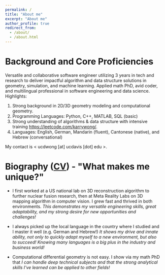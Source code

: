 ```yaml
---
permalink: /
title: "About me"
excerpt: "About me"
author_profile: true
redirect_from: 
  - /about/
  - /about.html
---
```


Background and Core Proficiencies
======
Versatile and collaborative software engineer utilizing 3 years in tech and research to deliver impactful algorithm and data structure solutions in geometry, simulation, and machine learning. Applied math PhD, avid coder, and multilingual professional in software engineering and data science. Highlights:
1. Strong background in 2D/3D geometry modeling and computational geometry.
2. Programming Languages: Python, C++, MATLAB, SQL (basic)
3. Strong understanding of algorithms & data structure with intensive training <https://leetcode.com/karrywong/>.
4. Languages: English, German, Mandarin (fluent), Cantonese (native), and Hebrew (conversational)

My contact is < ucdwong [at] ucdavis [dot] edu >.
 
Biography ([CV](https://karrywong.github.io/files/CV_kawaiWONG.pdf)) - "What makes me unique?"
======
* I first worked at a US national lab on 3D reconstruction algorithm to further nuclear fusion research, then at Meta Reality Labs on 3D mapping algorithm in computer vision. I grew fast and thrived in both environments. *This demonstrates my versatile engineering skills, great adaptability, and my strong desire for new opportunities and challenges!*

* I always picked up the local language in the country where I studied and I master it well (e.g. German and Hebrew!) *It shows my drive and innate ability, not only to quickly adapt myself to a new environment, but also to succeed! Knowing many languages is a big plus in the industry and business world!*

* Computational differential geometry is not easy. I show via my math PhD that *I can handle deep technical subjects and that the strong analytical skills I've learned can be applied to other fields!*

<!--I completed my M.Sc. at [the Technical University of Munich](https://www.ma.tum.de) in 2015 and B.Sc. at the [Hong Kong University of Science Technology](http://www.math.ust.hk) in 2011. I completed my master's thesis on [optimal surface embedding](https://www.researchgate.net/publication/285206534_Optimal_Isometric_Embeddings_of_surfaces_in_3-dimensional_spaces) at the [Hebrew University of Jerusalem](https://mathematics.huji.ac.il) under the guidance of [Raz Kupferman](https://razkupferman.wixsite.com/mysite). Prior to my graduate studies in the US, I worked in Germany as a software test engineer at Rohde & Schwarz and interned briefly at Siemens. -->

<!--Outside my research work, I am currently a passionate learner of machine learning and data science. I want to explore their potential applications to shape comparison and problems in limited view computed tomography.  -->

<!--Moreover, I am an avid world traveler and have great enthusiasm to learn different foreign languages - native in Cantonese, fluent in English, German, and Mandarin, conversational in Hebrew!-->
